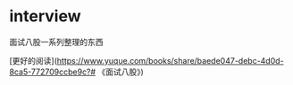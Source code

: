 # interview
面试八股一系列整理的东西


[更好的阅读](https://www.yuque.com/books/share/baede047-debc-4d0d-8ca5-772709ccbe9c?# 《面试八股》)
